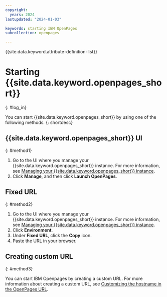 ```yaml
---
copyright:
  years: 2024
lastupdated: "2024-01-03"

keywords: starting IBM OpenPages
subcollection: openpages

---
```

{{site.data.keyword.attribute-definition-list}}

# Starting {{site.data.keyword.openpages_short}}
{: #log_in}

You can start {{site.data.keyword.openpages_short}} by using one of the following methods.
{: shortdesc}

## {{site.data.keyword.openpages_short}} UI 
{: #method1}

1.  Go to the UI where you manage your {{site.data.keyword.openpages_short}} instance. For more information, see [Managing your {{site.data.keyword.openpages_short}} instance](/docs-draft/openpages?topic=openpages-manage_op_instance).
2. Click **Manage**, and then click **Launch OpenPages**. 

## Fixed URL 
{: #method2}

1.  Go to the UI where you manage your {{site.data.keyword.openpages_short}} instance. For more information, see [Managing your {{site.data.keyword.openpages_short}} instance](/docs-draft/openpages?topic=openpages-manage_op_instance).
2. Click **Environment**.
3. Under **Fixed URL**, click the **Copy** icon.
4. Paste the URL in your browser.

## Creating custom URL 
{: #method3}

You can start IBM Openpages by creating a custom URL. For more information about creating a custom URL, see [Customizing the hostname in the OpenPages URL](/docs/openpages?topic=openpages-customizing_hostname).


